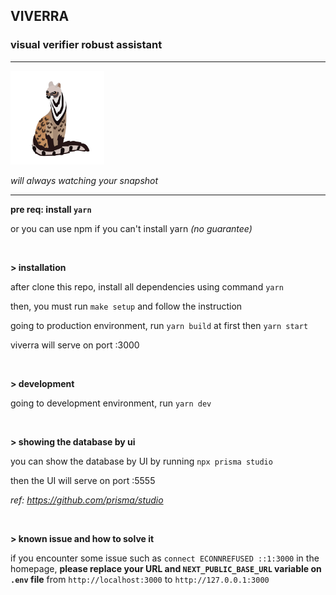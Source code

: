 ## **VIVERRA**

### visual verifier robust assistant

---

<img src="./public/viverra-mascot.png" alt="viverra" style="width:150px;"/>

_will always watching your snapshot_

---

**pre req: install `yarn`**

or you can use npm if you can't install yarn _(no guarantee)_

</br>

**> installation**

after clone this repo, install all dependencies using command `yarn`

then, you must run `make setup` and follow the instruction

going to production environment, run `yarn build` at first then `yarn start`

viverra will serve on port :3000

<br/>

**> development**

going to development environment, run `yarn dev`

<br/>

**> showing the database by ui**

you can show the database by UI by running `npx prisma studio`

then the UI will serve on port :5555

_ref: https://github.com/prisma/studio_

<br/>

**> known issue and how to solve it**

if you encounter some issue such as `connect ECONNREFUSED ::1:3000` in the homepage, **please replace your URL and `NEXT_PUBLIC_BASE_URL` variable on `.env` file** from `http://localhost:3000` to `http://127.0.0.1:3000`
